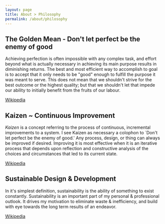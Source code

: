 ```yaml
---
layout: page
title: About > Philosophy
permalink: /about/philosophy
---
```


## The Golden Mean - Don't let perfect be the enemy of good

Achieving perfection is often impossible with any complex task, and effort beyond what is actually necessary in
achieving its main purpose results in diminishing returns. The best and most efficient way to accomplish to goal is to
accept that it only needs to be "good" enough to fulfill the purpose it was meant to serve. This does not mean that we
shouldn't strive for the best outcome or the highest quality; but that we shouldn't let that impede our ability to
initially benefit from the fruits of our labour.

[Wikipedia](https://en.wikipedia.org/wiki/Perfect_is_the_enemy_of_good)

## Kaizen ~ Continuous Improvement

_Kaizen_ is a concept referring to the process of continuous, incremental improvements to a system. I see Kaizen as
necessary a colophon to `Don't let perfect be the enemy of good.' Any process, design, or thing can always be improved
if desired. Improving it is most effective when it is an iterative process that depends upon reflection and constructive
analysis of the choices and circumstances that led to its current state.

[Wikipedia](https://en.wikipedia.org/wiki/Kaizen)

## Sustainable Design & Development

In it's simplest definition, sustainability is the ability of something to exist constantly. Sustainability is an
important part of my personal & professional outlook. It drives my motivation to eliminate waste & inefficiency, and
build with eye towards the long term results of an endeavor.

[Wikipedia](https://en.wikipedia.org/wiki/Sustainable_design)
